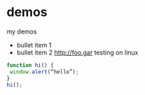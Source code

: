 # demos
my demos
* bullet item 1
* bullet item 2
http://foo.gar
testing on linux
```javascript
function hi() {
 window.alert(“hello”);
}
hi();

```

